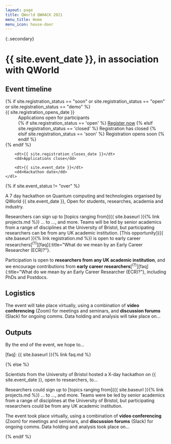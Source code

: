 ```yaml
---
layout: page
title: QWorld QWHACK 2021
menu_title: Home
menu_icon: house-door
---
```


{:.secondary}
# {{ site.event_date }}, in association with QWorld

<div class="aside">
    <h2><i class="bi bi-calendar3"></i> Event timeline</h2>
    <dl>
        {% if site.registration_status == "soon" or site.registration_status == "open" or site.registration_status == "demo" %}
            <dt>{{ site.registration_opens_date }}</dt>
            <dd>
                Applications open for participants<br>
                {% if site.registration_status == 'open' %}
                    <a href="{{ site.baseurl }}{% link registration.md %}" class="btn">Register now</a>
                {% elsif site.registration_status == 'closed' %}
                    <a class="btn disabled">Registration has closed</a>
                {% elsif site.registration_status == 'soon' %}
                    <a class="btn disabled">Registration opens soon</a>
                {% endif %}
            </dd>
        {% endif %}

        <dt>{{ site.registration_closes_date }}</dt>
        <dd>Applications close</dd>

        <dt>{{ site.event_date }}</dt>
        <dd>Hackathon date</dd>
    </dl>
</div>

{% if site.event_status != "over" %}

A 7 day hackathon on Quantum computing and technologies organised by QWorld
{{ site.event_date }}, Open for students, researches, academia and industry.

Researchers can sign up to [topics ranging from]({{ site.baseurl }}{% link projects.md %})
... to ..., and more. Teams will be led by senior academics from a range of
disciplines at the University of Bristol, but participating researchers can be
from any UK academic institution. [This opportunity]({{ site.baseurl }}{% link registration.md %})
is open to early career researchers[<sup>(?)</sup>][faq]{:title="What do we mean by an Early Career Researcher (ECR)?"}.

Participation is open to **researchers from any UK academic institution**, and
we encourage contributions from **early career researchers**[<sup>(?)</sup>][faq]{:title="What do we mean by an Early Career Researcher (ECR)?"},
including PhDs and Postdocs.

## Logistics

The event will take place virtually, using a combination of **video
conferencing** (Zoom) for meetings and seminars, and **discussion forums**
(Slack) for ongoing comms. Data holding and analysis will take place on...

## Outputs

By the end of the event, we hope to...

[faq]: {{ site.baseurl }}{% link faq.md %}

{% else %}

Scientists from the University of Bristol hosted a X-day hackathon on
{{ site.event_date }}, open to researchers, to...

Researchers could sign up to [topics ranging from]({{ site.baseurl }}{% link projects.md %})
... to ..., and more. Teams were be led by senior academics from a range of
disciplines at the University of Bristol, but participating researchers could be
from any UK academic institution.

The event took place virtually, using a combination of **video conferencing**
(Zoom) for meetings and seminars, and **discussion forums** (Slack) for ongoing
comms. Data holding and analysis took place on...

{% endif %}
